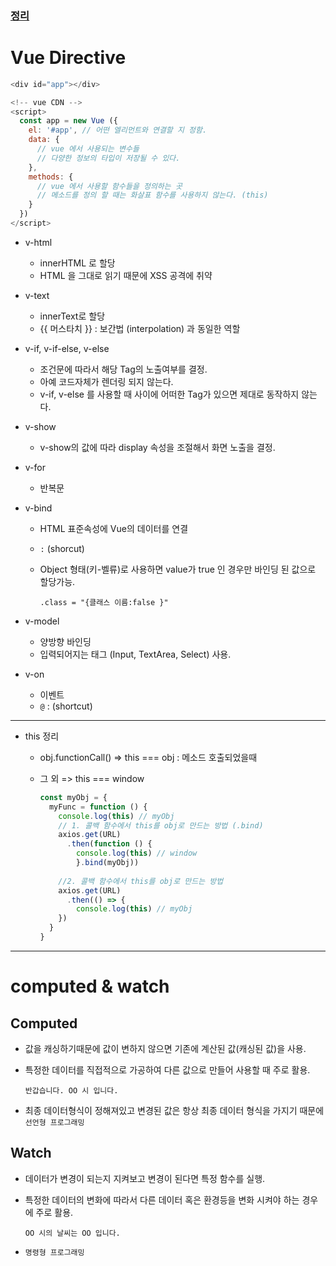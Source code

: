 ### <u>**정리**</u>

# Vue Directive

```javascript
<div id="app"></div>

<!-- vue CDN -->
<script>
  const app = new Vue ({
    el: '#app', // 어떤 엘리먼트와 연결할 지 정함.
    data: {
      // vue 에서 사용되는 변수들
      // 다양한 정보의 타입이 저장될 수 있다.
    },
    methods: {
      // vue 에서 사용할 함수들을 정의하는 곳
      // 메소드를 정의 할 때는 화살표 함수를 사용하지 않는다. (this)
    }
  })
</script>
```

* v-html

  * innerHTML 로 할당
  * HTML 을 그대로 읽기 때문에 XSS 공격에 취약

* v-text

  * innerText로 할당
  * {{ 머스타치 }} : 보간법 (interpolation) 과 동일한 역할

* v-if, v-if-else, v-else

  * 조건문에 따라서 해당 Tag의 노출여부를 결정.
  * 아예 코드자체가 렌더링 되지 않는다.
  * v-if, v-else 를 사용할 때 사이에 어떠한 Tag가 있으면 제대로 동작하지 않는다.

* v-show

  * v-show의 값에 따라 display 속성을 조절해서 화면 노출을 결정.

* v-for

  * 반복문

* v-bind

  * HTML 표준속성에 Vue의 데이터를 연결

  * `:` (shorcut)

  * Object 형태(키-벨류)로 사용하면 value가 true 인 경우만 바인딩 된 값으로 할당가능.

    `.class = "{클래스 이름:false }"`

* v-model

  * 양방향 바인딩
  * 입력되어지는 태그 (Input, TextArea, Select) 사용.

* v-on

  * 이벤트
  * `@` : (shortcut)



___

* this 정리

  * obj.functionCall() => this === obj : 메소드 호출되었을때

  * 그 외 => this === window

    ```javascript
    const myObj = {
      myFunc = function () {
        console.log(this) // myObj
        // 1. 콜백 함수에서 this를 obj로 만드는 방법 (.bind)
        axios.get(URL)
          .then(function () {
            console.log(this) // window
            }.bind(myObj))
          
        //2. 콜백 함수에서 this를 obj로 만드는 방법
        axios.get(URL)
          .then(() => {
            console.log(this) // myObj
        })
      }
    }
    ```



___



# computed & watch

## Computed

* 값을 캐싱하기때문에 값이 변하지 않으면 기존에 계산된 값(캐싱된 값)을 사용.

* 특정한 데이터를 직접적으로 가공하여 다른 값으로 만들어 사용할 때 주로 활용.

  `반갑습니다. OO 시 입니다.`

* 최종 데이터형식이 정해져있고 변경된 값은 항상 최종 데이터 형식을 가지기 때문에 `선언형 프로그래밍`

## Watch

* 데이터가 변경이 되는지 지켜보고 변경이 된다면 특정 함수를 실행.

* 특정한 데이터의 변화에 따라서 다른 데이터 혹은 환경등을 변화 시켜야 하는 경우에 주로 활용.

  `OO 시의 날씨는 OO 입니다.`

* `명령형 프로그래밍`